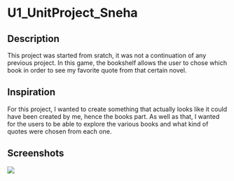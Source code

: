 # U1_UnitProject_Sneha
<h2> Description </h2>
<p> This project was started from sratch, it was not a continuation of any previous project. In this game, the bookshelf allows the user to chose which book in order to see my favorite quote from that certain novel.  <p>
<h2> Inspiration </h2>
For this project, I wanted to create something that actually looks like it could have been created by me, hence the books part. As well as that, I wanted for the users to be able to explore the various books and what kind of quotes were chosen from each one. 
<h2> Screenshots </h2>

<img src = "http://i.imgur.com/undefined.png">
